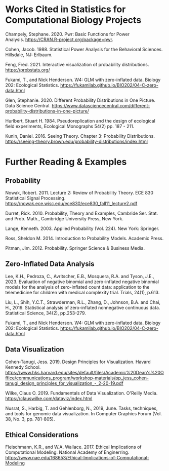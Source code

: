 # Works Cited in Statistics for Computational Biology ProjectsChampely, Stephane. 2020. Pwr: Basic Functions for Power Analysis. https://CRAN.R-project.org/package=pwr.Cohen, Jacob. 1988. Statistical Power Analysis for the Behavioral Sciences. Hillsdale, NJ: Erlbaum.

Feng, Fred. 2021. Interactive visualization of probability distributions. https://probstats.org/

Fukami, T., and Nick Henderson. W4: GLM with zero-inflated data. Biology 202: Ecological Statistics. https://fukamilab.github.io/BIO202/04-C-zero-data.html

Glen, Stephanie. 2020. Different Probability Distributions in One Picture. Data Science Central. https://www.datasciencecentral.com/different-probability-distributions-in-one-picture/

Hurlbert, Stuart H. 1984. Pseudoreplication and the design of ecological field experiments, Ecological Monographs 54(2) pp. 187 - 211.

Kunin, Daniel. 2016. Seeing Theory. Chapter 3: Probability Distributions. https://seeing-theory.brown.edu/probability-distributions/index.html 

# Further Reading & Examples

## Probability

Nowak, Robert. 2011. Lecture 2: Review of Probability Theory. ECE 830 Statistical Signal Processing. https://nowak.ece.wisc.edu/ece830/ece830_fall11_lecture2.pdf

Durret, Rick. 2010. Probability, Theory and Examples, Cambride Ser. Stat. and Prob. Math., Cambridge University Press, New York.

Lange, Kenneth. 2003. Applied Probability (Vol. 224). New York: Springer.

Ross, Sheldon M. 2014. Introduction to Probability Models. Academic Press.

Pitman, Jim. 2012. Probability. Springer Science & Business Media.

## Zero-Inflated Data Analysis

Lee, K.H., Pedroza, C., Avritscher, E.B., Mosquera, R.A. and Tyson, J.E., 2023. Evaluation of negative binomial and zero-inflated negative binomial models for the analysis of zero-inflated count data: application to the telemedicine for children with medical complexity trial. Trials, 24(1), p.613.

Liu, L., Shih, Y.C.T., Strawderman, R.L., Zhang, D., Johnson, B.A. and Chai, H., 2019. Statistical analysis of zero-inflated nonnegative continuous data. Statistical Science, 34(2), pp.253-279. 

Fukami, T., and Nick Henderson. W4: GLM with zero-inflated data. Biology 202: Ecological Statistics. https://fukamilab.github.io/BIO202/04-C-zero-data.html

## Data Visualization

Cohen-Tanugi, Jess. 2019. Design Principles for Visualization. Havard Kennedy School. https://www.hks.harvard.edu/sites/default/files/Academic%20Dean's%20Office/communications_program/workshop-materials/pp_jess_cohen-tanugi_design_principles_for_visualization_-_2-20-19.pdf

Wilke, Claus O. 2019. Fundamentals of Data Visualization. O'Reilly Media. https://clauswilke.com/dataviz/index.html

Nusrat, S., Harbig, T. and Gehlenborg, N., 2019, June. Tasks, techniques, and tools for genomic data visualization. In Computer Graphics Forum (Vol. 38, No. 3, pp. 781-805).

## Ethical Considerations

Fleischmann, K.R., and W.A. Wallace. 2017. Ethical Implications of Computational Modeling. National Academy of Enginerring. https://www.nae.edu/168653/Ethical-Implications-of-Computational-Modeling